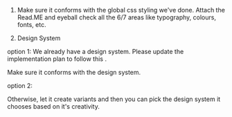 1. Make sure it conforms with the global css styling we've done. Attach the Read.ME and eyeball check all the 6/7 areas like typography, colours, fonts, etc.

2. Design System

option 1:
We already have a design system. Please update the implementation plan to follow this .

Make sure it conforms with the design system.

option 2:

Otherwise, let it create variants and then you can pick the design system it chooses based on it's creativity.
